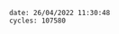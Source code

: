 

                date: 26/04/2022 11:30:48
                cycles: 107580

                         